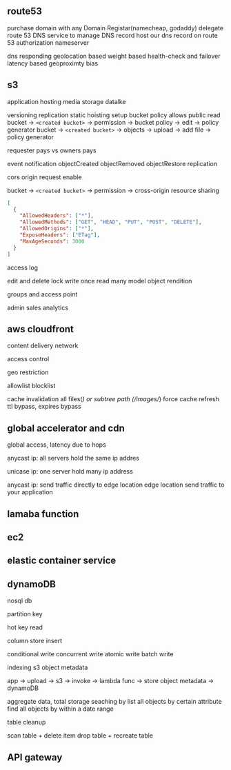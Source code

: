 ## route53
purchase domain with any Domain Registar(namecheap, godaddy)
delegate route 53 DNS service to manage DNS record
host our dns record on route 53 authorization nameserver

dns responding
geolocation based
weight based
health-check and failover
latency based
geoproximty bias

## s3

application hosting
media storage
datalke


versioning 
replication
static hoisting
setup bucket policy allows public read
bucket -> `<created bucket>` -> permission -> bucket policy -> edit -> policy generator
bucket -> `<created bucket>` -> objects -> upload -> add file -> policy generator

requester pays vs owners pays

event notification
objectCreated
objectRemoved
objectRestore
replication



cors origin request enable

bucket -> `<created bucket>` -> permission -> cross-origin resource sharing

```json
[
  {
    "AllowedHeaders": ["*"],
    "AllowedMethods": ["GET", "HEAD", "PUT", "POST", "DELETE"],
    "AllowedOrigins": ["*"],
    "ExposeHeaders": ["ETag"],
    "MaxAgeSeconds": 3000
  }
]
```


access log


edit and delete lock
write once read many model
object rendition


groups and access point

admin
sales
analytics


## aws cloudfront
content delivery network

access control

geo restriction

allowlist
blocklist

cache invalidation all files(*) or subtree path (/images/*)
force cache refresh ttl bypass, expires bypass

## global accelerator and cdn

global access, latency due to hops

anycast ip: all servers hold the same ip addres

unicase ip: one server hold many ip address

anycast ip:  send traffic directly to edge location
edge location send traffic to your application

## lamaba function

## ec2

## elastic container service



## dynamoDB

nosql db

partition key

hot key read

column store insert

conditional write
concurrent write
atomic write
batch write


indexing s3 object metadata

app -> upload -> s3 -> invoke -> lambda func -> store object metadata -> dynamoDB

aggregate data, total storage
seaching by
list all objects by certain attribute
find all objects by within a date range



table cleanup

scan table + delete item
drop table + recreate table


## API gateway
